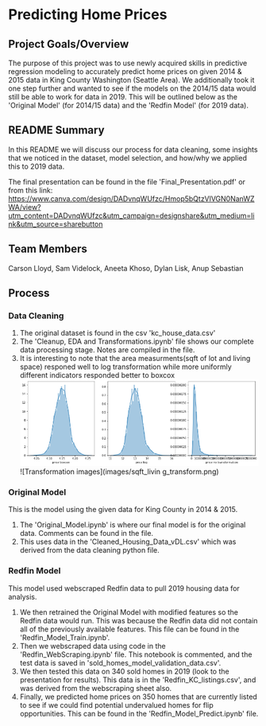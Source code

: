 # Predicting Home Prices

## Project Goals/Overview

The purpose of this project was to use newly acquired skills in predictive regression modeling to accurately predict home prices on given 2014 & 2015 data in King County Washington (Seattle Area). We additionally took it one step further and wanted to see if the models on the 2014/15 data would still be able to work for data in 2019. This will be outlined below as the 'Original Model' (for 2014/15 data) and the 'Redfin Model' (for 2019 data).

## README Summary

In this README we will discuss our process for data cleaning, some insights that we noticed in the dataset, model selection, and how/why we applied this to 2019 data.

The final presentation can be found in the file 'Final_Presentation.pdf' or from this link: https://www.canva.com/design/DADvnqWUfzc/Hmop5bQtzVlVGN0NanWZWA/view?utm_content=DADvnqWUfzc&utm_campaign=designshare&utm_medium=link&utm_source=sharebutton

## Team Members

Carson Lloyd, Sam Videlock, Aneeta Khoso, Dylan Lisk, Anup Sebastian

## Process
### Data Cleaning

1. The original dataset is found in the csv 'kc_house_data.csv'
2. The 'Cleanup, EDA and Transformations.ipynb' file shows our complete data processing stage. Notes are compiled in the file.
3. It is interesting to note that the area measurments(sqft of lot and living space) responed well to log transformation while more  uniformly different indicators responded better to boxcox
![Transformation images](images/price_transform.png)
![Transformation images](images/sqft_livin g_transform.png)

### Original Model
This is the model using the given data for King County in 2014 & 2015.

1. The 'Original_Model.ipynb' is where our final model is for the original data. Comments can be found in the file.
2. This uses data in the 'Cleaned_Housing_Data_vDL.csv' which was derived from the data cleaning python file.

### Redfin Model
This model used webscraped Redfin data to pull 2019 housing data for analysis.

1. We then retrained the Original Model with modified features so the Redfin data would run. This was because the Redfin data did not contain all of the previously available features. This file can be found in the 'Redfin_Model_Train.ipynb'.
2. Then we webscraped data using code in the 'Redfin_WebScraping.ipynb' file. This notebook is commented, and the test data is saved in 'sold_homes_model_validation_data.csv'.
3. We then tested this data on 340 sold homes in 2019 (look to the presentation for results). This data is in the 'Redfin_KC_listings.csv', and was derived from the webscraping sheet also.
4. Finally, we predicted home prices on 350 homes that are currently listed to see if we could find potential undervalued homes for flip opportunities. This can be found in the  'Redfin_Model_Predict.ipynb' file.




